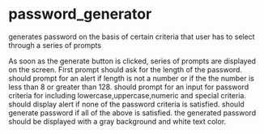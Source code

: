# password_generator
generates password on the basis of certain criteria that user has to select through a series of prompts

 As soon as the generate button is clicked, series of prompts are displayed on the screen.
 First prompt should ask for the length of the password.
 should prompt for an alert if length is not a number or if the the number is less than 8 or greater than 128.
 should prompt for an input for password criteria for including lowercase,uppercase,numeric and special criteria.
 should display alert if none of the password criteria is satisfied.
 should generate password if all of the above is satisfied.
 the generated password should be displayed with a gray background and white text color.



